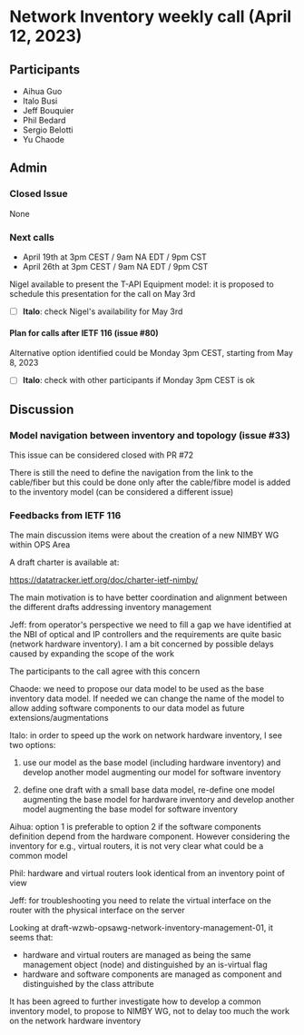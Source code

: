 # Network Inventory weekly call (April 12, 2023)

## Participants

- Aihua Guo
- Italo Busi
- Jeff Bouquier
- Phil Bedard
- Sergio Belotti
- Yu Chaode

## Admin

### Closed Issue

None

### Next calls

- April 19th at 3pm CEST / 9am NA EDT / 9pm CST
- April 26th at 3pm CEST / 9am NA EDT / 9pm CST

Nigel available to present the T-API Equipment model: it is proposed to schedule this presentation for the call on May 3rd

- [ ] **Italo**: check Nigel's availability for May 3rd

#### Plan for calls after IETF 116 (issue #80)

Alternative option identified could be Monday 3pm CEST, starting from May 8, 2023

- [ ] **Italo**: check with other participants if Monday 3pm CEST is ok

## Discussion

### Model navigation between inventory and topology (issue #33)

This issue can be considered closed with PR #72

There is still the need to define the navigation from the link to the cable/fiber but this could be done only after the cable/fibre model is added to the inventory model (can be considered a different issue)

### Feedbacks from IETF 116

The main discussion items were about the creation of a new NIMBY WG within OPS Area

A draft charter is available at:

https://datatracker.ietf.org/doc/charter-ietf-nimby/

The main motivation is to have better coordination and alignment between the different drafts addressing inventory management

Jeff: from operator's perspective we need to fill a gap we have identified at the NBI of optical and IP controllers and the requirements are quite basic (network hardware inventory). I am a bit concerned by possible delays caused by expanding the scope of the work

The participants to the call agree with this concern

Chaode: we need to propose our data model to be used as the base inventory data model. If needed we can change the name of the model to allow adding software components to our data model as future extensions/augmentations

Italo: in order to speed up the work on network hardware inventory, I see two options:

1) use our model as the base model (including hardware inventory) and develop another model augmenting our model for software inventory

2) define one draft with a small base data model, re-define one model augmenting the base model for hardware inventory and develop another model augmenting the base model for software inventory

Aihua: option 1 is preferable to option 2 if the software components definition depend from the hardware component. However considering the inventory for e.g., virtual routers, it is not very clear what could be a common model

Phil: hardware and virtual routers look identical from an inventory point of view

Jeff: for troubleshooting you need to relate the virtual interface on the router with the physical interface on the server

Looking at draft-wzwb-opsawg-network-inventory-management-01, it seems that:
- hardware and virtual routers are managed as being the same management object (node) and distinguished by an is-virtual flag
- hardware and software components are managed as component and distinguished by the class attribute

It has been agreed to further investigate how to develop a common inventory model, to propose to NIMBY WG, not to delay too much the work on the network hardware inventory

